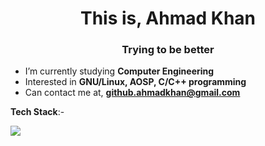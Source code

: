 <h1 align="center">This is, Ahmad Khan</h1>
<h3 align="center">Trying to be better</h3>

- I’m currently studying **Computer Engineering**
- Interested in **GNU/Linux, AOSP, C/C++ programming**
- Can contact me at, **github.ahmadkhan@gmail.com**

**Tech Stack**:-
<p align="left">
  <a href="https://skillicons.dev">
    <img src="https://skillicons.dev/icons?i=arch,c,cpp,git,github,html,java,linux,mysql," />
  </a>
</p>
